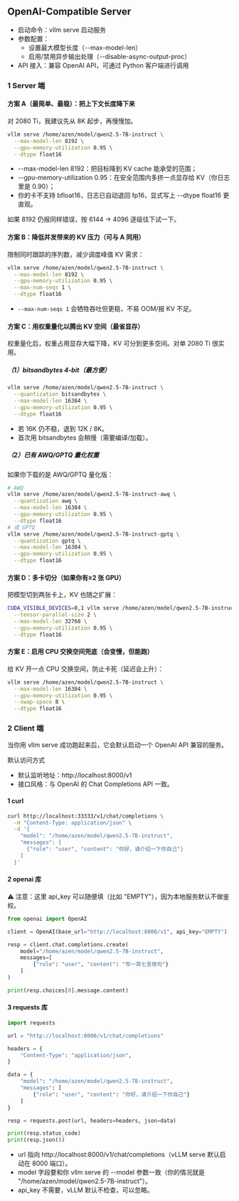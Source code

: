 ## OpenAI-Compatible Server

- 启动命令：vllm serve 启动服务
- 参数配置：
    - 设置最大模型长度（--max-model-len）
    - 启用/禁用异步输出处理（--disable-async-output-proc）
- API 接入：兼容 OpenAI API，可通过 Python 客户端进行调用


### 1 Server 端
#### 方案 A（最简单、最稳）：把上下文长度降下来

对 2080 Ti，我建议先从 8K 起步，再慢慢加。
```sh
vllm serve /home/azen/model/qwen2.5-7B-instruct \
  --max-model-len 8192 \
  --gpu-memory-utilization 0.95 \
  --dtype float16
```

- --max-model-len 8192：把目标降到 KV cache 能承受的范围；
- --gpu-memory-utilization 0.95：在安全范围内多挤一点显存给 KV（你日志里是 0.90）；
- 你的卡不支持 bfloat16，日志已自动退回 fp16，显式写上 --dtype float16 更直观。

如果 8192 仍报同样错误，按 6144 → 4096 逐级往下试一下。

#### 方案 B：降低并发带来的 KV 压力（可与 A 同用）

限制同时跟踪的序列数，减少调度峰值 KV 需求：
```sh
vllm serve /home/azen/model/qwen2.5-7B-instruct \
  --max-model-len 8192 \
  --gpu-memory-utilization 0.95 \
  --max-num-seqs 1 \
  --dtype float16
```
- `--max-num-seqs 1` 会牺牲吞吐但更稳，不易 OOM/报 KV 不足。

#### 方案 C：用权重量化以腾出 KV 空间（最省显存）

权重量化后，权重占用显存大幅下降，KV 可分到更多空间。对单 2080 Ti 很实用。

##### （1）bitsandbytes 4-bit（最方便）
```sh
vllm serve /home/azen/model/qwen2.5-7B-instruct \
  --quantization bitsandbytes \
  --max-model-len 16384 \
  --gpu-memory-utilization 0.95 \
  --dtype float16
```

- 若 16K 仍不稳，退到 12K / 8K。
- 首次用 bitsandbytes 会稍慢（需要编译/加载）。

##### （2）已有 AWQ/GPTQ 量化权重
如果你下载的是 AWQ/GPTQ 量化版：
```sh
# AWQ
vllm serve /home/azen/model/qwen2.5-7B-instruct-awq \
  --quantization awq \
  --max-model-len 16384 \
  --gpu-memory-utilization 0.95 \
  --dtype float16
# 或 GPTQ
vllm serve /home/azen/model/qwen2.5-7B-instruct-gptq \
  --quantization gptq \
  --max-model-len 16384 \
  --gpu-memory-utilization 0.95 \
  --dtype float16
```

#### 方案 D：多卡切分（如果你有≥2 张 GPU）

把模型切到两张卡上，KV 也随之扩展：
```sh
CUDA_VISIBLE_DEVICES=0,1 vllm serve /home/azen/model/qwen2.5-7B-instruct \
  --tensor-parallel-size 2 \
  --max-model-len 32768 \
  --gpu-memory-utilization 0.95 \
  --dtype float16
```

#### 方案 E：启用 CPU 交换空间兜底（会变慢，但能跑）

给 KV 开一点 CPU 交换空间，防止卡死（延迟会上升）：
```sh
vllm serve /home/azen/model/qwen2.5-7B-instruct \
  --max-model-len 16384 \
  --gpu-memory-utilization 0.95 \
  --swap-space 8 \
  --dtype float16
```

### 2 Client 端
当你用 vllm serve 成功跑起来后，它会默认启动一个 OpenAI API 兼容的服务。

默认访问方式
- 默认监听地址：http://localhost:8000/v1
- 接口风格：与 OpenAI 的 Chat Completions API 一致。
#### 1 curl
```sh
curl http://localhost:33333/v1/chat/completions \
  -H "Content-Type: application/json" \
  -d '{
    "model": "/home/azen/model/qwen2.5-7B-instruct",
    "messages": [
      {"role": "user", "content": "你好，请介绍一下你自己"}
    ]
  }'
```

#### 2 openai 库
⚠️ 注意：这里 api_key 可以随便填（比如 "EMPTY"），因为本地服务默认不做鉴权。
```py
from openai import OpenAI

client = OpenAI(base_url="http://localhost:8000/v1", api_key="EMPTY")

resp = client.chat.completions.create(
    model="/home/azen/model/qwen2.5-7B-instruct",
    messages=[
        {"role": "user", "content": "写一首七言绝句"}
    ]
)

print(resp.choices[0].message.content)
```

#### 3 requests 库

```py
import requests

url = "http://localhost:8000/v1/chat/completions"

headers = {
    "Content-Type": "application/json",
}

data = {
    "model": "/home/azen/model/qwen2.5-7B-instruct",
    "messages": [
        {"role": "user", "content": "你好，请介绍一下你自己"}
    ]
}

resp = requests.post(url, headers=headers, json=data)

print(resp.status_code)
print(resp.json())
```
- url 指向 http://localhost:8000/v1/chat/completions（vLLM serve 默认启动在 8000 端口）。
- model 字段要和你 vllm serve 的 --model 参数一致（你的情况就是 "/home/azen/model/qwen2.5-7B-instruct"）。
- api_key 不需要，vLLM 默认不检查，可以忽略。
